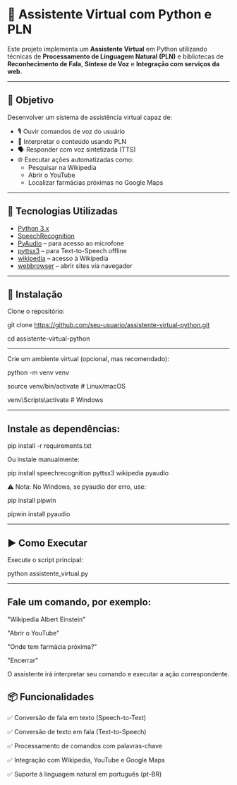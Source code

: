 # 🤖 Assistente Virtual com Python e PLN

Este projeto implementa um **Assistente Virtual** em Python utilizando técnicas de **Processamento de Linguagem Natural (PLN)** e bibliotecas de **Reconhecimento de Fala**, **Síntese de Voz** e **Integração com serviços da web**.

---

## 🎯 Objetivo

Desenvolver um sistema de assistência virtual capaz de:

- 🎙️ Ouvir comandos de voz do usuário
- 🧠 Interpretar o conteúdo usando PLN
- 🗣️ Responder com voz sintetizada (TTS)
- 🌐 Executar ações automatizadas como:
  - Pesquisar na Wikipedia
  - Abrir o YouTube
  - Localizar farmácias próximas no Google Maps

---

## 🧰 Tecnologias Utilizadas

- [Python 3.x](https://www.python.org/)
- [SpeechRecognition](https://pypi.org/project/SpeechRecognition/)
- [PyAudio](https://pypi.org/project/PyAudio/) – para acesso ao microfone
- [pyttsx3](https://pypi.org/project/pyttsx3/) – para Text-to-Speech offline
- [wikipedia](https://pypi.org/project/wikipedia/) – acesso à Wikipedia
- [webbrowser](https://docs.python.org/3/library/webbrowser.html) – abrir sites via navegador

---

## 🚀 Instalação

Clone o repositório:

git clone https://github.com/seu-usuario/assistente-virtual-python.git

cd assistente-virtual-python

---

Crie um ambiente virtual (opcional, mas recomendado):

python -m venv venv

source venv/bin/activate  # Linux/macOS

venv\Scripts\activate     # Windows

---

## Instale as dependências:

pip install -r requirements.txt

Ou instale manualmente:

pip install speechrecognition pyttsx3 wikipedia pyaudio

⚠️ Nota: No Windows, se pyaudio der erro, use:

pip install pipwin

pipwin install pyaudio

---

## ▶️ Como Executar

Execute o script principal:

python assistente_virtual.py

---

## Fale um comando, por exemplo:

"Wikipedia Albert Einstein"

"Abrir o YouTube"

"Onde tem farmácia próxima?"

"Encerrar"

O assistente irá interpretar seu comando e executar a ação correspondente.

## 📦 Funcionalidades

✅ Conversão de fala em texto (Speech-to-Text)

✅ Conversão de texto em fala (Text-to-Speech)

✅ Processamento de comandos com palavras-chave

✅ Integração com Wikipedia, YouTube e Google Maps

✅ Suporte à linguagem natural em português (pt-BR)

